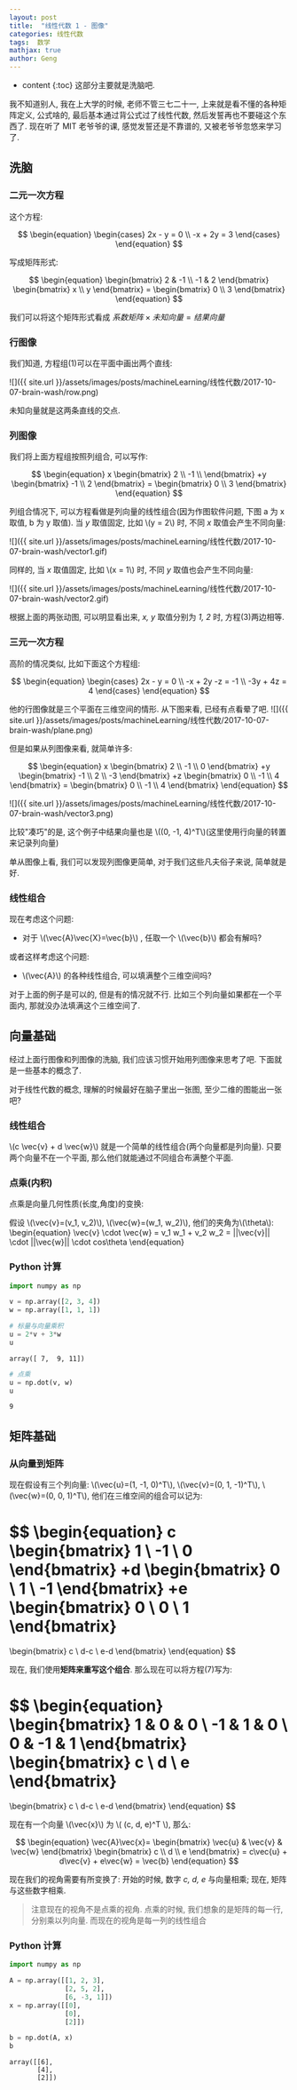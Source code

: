 ```yaml
---
layout: post
title:  "线性代数 1 - 图像"
categories: 线性代数
tags:  数学
mathjax: true
author: Geng
---
```


* content
{:toc}
这部分主要就是洗脑吧.

我不知道别人, 我在上大学的时候, 老师不管三七二十一, 上来就是看不懂的各种矩阵定义, 公式啥的, 最后基本通过背公式过了线性代数, 然后发誓再也不要碰这个东西了. 现在听了 MIT 老爷爷的课, 感觉发誓还是不靠谱的, 又被老爷爷忽悠来学习了.






## 洗脑

### 二元一次方程
这个方程:

$$
\begin{equation}
\begin{cases} 
    2x - y = 0 \\
    -x + 2y = 3
\end{cases} 
\end{equation}
$$

写成矩阵形式:

$$
\begin{equation}
\begin{bmatrix}
        2 & -1 \\
        -1 & 2  
    \end{bmatrix}
    \begin{bmatrix}
        x \\
        y
    \end{bmatrix}
        =
    \begin{bmatrix}
        0 \\
        3
    \end{bmatrix}
\end{equation}
$$

我们可以将这个矩阵形式看成 $系数矩阵 \times 未知向量 = 结果向量$

### 行图像

我们知道, 方程组(1)可以在平面中画出两个直线:

![]({{ site.url }}/assets/images/posts/machineLearning/线性代数/2017-10-07-brain-wash/row.png)

未知向量就是这两条直线的交点.

### 列图像

我们将上面方程组按照列组合, 可以写作:

$$
\begin{equation}
    x
    \begin{bmatrix}
        2  \\
        -1  \\
    \end{bmatrix}
    +y
    \begin{bmatrix}
        -1  \\
        2  
    \end{bmatrix}
    =
    \begin{bmatrix}
        0 \\
        3
    \end{bmatrix}
\end{equation}
$$

列组合情况下, 可以方程看做是列向量的线性组合(因为作图软件问题, 下图 a 为 x 取值, b 为 y 取值). 当 *y* 取值固定, 比如 \\(y = 2\\) 时, 不同 *x* 取值会产生不同向量:

![]({{ site.url }}/assets/images/posts/machineLearning/线性代数/2017-10-07-brain-wash/vector1.gif)

同样的, 当 *x* 取值固定, 比如 \\(x = 1\\) 时, 不同 *y* 取值也会产生不同向量:

![]({{ site.url }}/assets/images/posts/machineLearning/线性代数/2017-10-07-brain-wash/vector2.gif)

根据上面的两张动图, 可以明显看出来, *x, y* 取值分别为 *1, 2* 时, 方程(3)两边相等.


### 三元一次方程

高阶的情况类似, 比如下面这个方程组:

$$
\begin{equation} \begin{cases} 
 2x - y = 0 \\
 -x + 2y -z = -1 \\
-3y + 4z = 4
\end{cases} \end{equation}
$$

他的行图像就是三个平面在三维空间的情形. 从下图来看, 已经有点看晕了吧.
![]({{ site.url }}/assets/images/posts/machineLearning/线性代数/2017-10-07-brain-wash/plane.png)

但是如果从列图像来看, 就简单许多:

$$
\begin{equation}
    x
    \begin{bmatrix}
        2  \\
        -1  \\
        0
    \end{bmatrix}
    +y
    \begin{bmatrix}
        -1  \\
        2  \\
        -3
    \end{bmatrix}
    +z
    \begin{bmatrix}
        0  \\
        -1  \\
        4
    \end{bmatrix}
    =
    \begin{bmatrix}
        0 \\
        -1 \\
        4
    \end{bmatrix}
\end{equation}
$$

![]({{ site.url }}/assets/images/posts/machineLearning/线性代数/2017-10-07-brain-wash/vector3.png)

比较"凑巧"的是, 这个例子中结果向量也是 \\((0, -1, 4)^T\\)(这里使用行向量的转置来记录列向量)

单从图像上看, 我们可以发现列图像更简单, 对于我们这些凡夫俗子来说, 简单就是好.

### 线性组合
现在考虑这个问题:

* 对于 \\(\vec{A}\vec{X}=\vec{b}\\) , 任取一个 \\(\vec{b}\\) 都会有解吗?

或者这样考虑这个问题:

* \\(\vec{A}\\) 的各种线性组合, 可以填满整个三维空间吗?

对于上面的例子是可以的, 但是有的情况就不行. 比如三个列向量如果都在一个平面内, 那就没办法填满这个三维空间了. 

## 向量基础
经过上面行图像和列图像的洗脑, 我们应该习惯开始用列图像来思考了吧. 下面就是一些基本的概念了.

对于线性代数的概念, 理解的时候最好在脑子里出一张图, 至少二维的图能出一张吧?

### 线性组合
\\(c \vec{v} + d \vec{w}\\) 就是一个简单的线性组合(两个向量都是列向量). 只要两个向量不在一个平面, 那么他们就能通过不同组合布满整个平面.

### 点乘(内积)
点乘是向量几何性质(长度,角度)的变换:

假设 \\(\vec{v}=(v_1, v_2)\\), \\(\vec{w}=(w_1, w_2)\\), 他们的夹角为\\(\theta\\):
\begin{equation}
 \vec{v} \cdot \vec{w} = v_1 w_1 + v_2 w_2 = ||\vec{v}|| \cdot ||\vec{w}|| \cdot cos\theta
\end{equation}

### Python 计算


```python
import numpy as np

v = np.array([2, 3, 4])
w = np.array([1, 1, 1])

# 标量与向量乘积
u = 2*v + 3*w
u
```




    array([ 7,  9, 11])




```python
# 点乘
u = np.dot(v, w)
u
```




    9



## 矩阵基础

### 从向量到矩阵
现在假设有三个列向量: \\(\vec{u}=(1, -1, 0)^T\\), \\(\vec{v}=(0, 1, -1)^T\\), \\(\vec{w}=(0, 0, 1)^T\\), 他们在三维空间的组合可以记为:

$$
\begin{equation}
c
\begin{bmatrix}
 1 \\
 -1 \\
 0 
\end{bmatrix}
+d
\begin{bmatrix}
 0 \\
 1 \\
 -1 
\end{bmatrix}
+e
\begin{bmatrix}
 0 \\
 0 \\
 1 
\end{bmatrix}
=
\begin{bmatrix}
 c \\
 d-c \\
 e-d 
\end{bmatrix}
\end{equation}
$$

现在, 我们使用**矩阵来重写这个组合**. 那么现在可以将方程(7)写为:

$$
\begin{equation}
\begin{bmatrix}
1 & 0 & 0 \\
-1 & 1 & 0 \\
0 & -1 & 1
\end{bmatrix}
\begin{bmatrix}
c \\
d \\
e
\end{bmatrix}
=
\begin{bmatrix}
 c \\
 d-c \\
 e-d 
\end{bmatrix}
\end{equation}
$$

现在有一个向量 \\(\vec{x}\\) 为 \\( (c, d, e)^T \\), 那么:

$$
\begin{equation}
\vec{A}\vec{x}=
\begin{bmatrix}
\vec{u} & \vec{v} & \vec{w}
\end{bmatrix}
\begin{bmatrix}
c \\
d \\
e
\end{bmatrix}
= c\vec{u} + d\vec{v} + e\vec{w} = \vec{b}
\end{equation}
$$

现在我们的视角需要有所变换了: 开始的时候, 数字 *c, d, e* 与向量相乘; 现在, 矩阵与这些数字相乘. 

> 注意现在的视角不是点乘的视角. 点乘的时候, 我们想象的是矩阵的每一行, 分别乘以列向量. 而现在的视角是每一列的线性组合

### Python 计算


```python
import numpy as np

A = np.array([[1, 2, 3],
              [2, 5, 2],
              [6, -3, 1]])
x = np.array([[0],
              [0],
              [2]])

b = np.dot(A, x)
b
```




    array([[6],
           [4],
           [2]])


